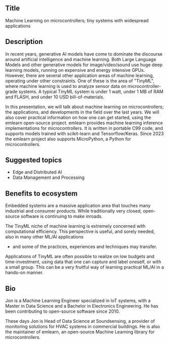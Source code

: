 
## Title

Machine Learning on microcontrollers; tiny systems with widespread applications

## Description

In recent years, generative AI models have come to dominate the discourse around artificial intelligence and machine learning.
Both Large Language Models and other generative models for image/video/sound use huge deep learning models, running on expensive and energy intensive GPUs. However, there are several other application areas of machine learning, operating under other constraints.
One of these is the area of "TinyML", where machine learning is used to analyze sensor data on microcontroller-grade systems.
A typical TinyML system is under 1 watt, under 1 MB of RAM and FLASH, and under 10 USD bill-of-materials.

In this presentation, we will talk about machine learning on microcontrollers; the applications, and developments in the field over the last years. We will also cover practical information on how one can get started, using the emlearn open-source project.
emlearn provides machine learning inference implementations for microcontrollers. It is written in portable C99 code, and supports models trained with scikit-learn and Tensorflow/Keras.
Since 2023 the emlearn project also supports MicroPython, a Python for microcontrollers.


## Suggested topics

- Edge and Distributed AI
- Data Management and Processing


## Benefits to ecosystem

Embedded systems are a massive application area that touches many industrial and consumer products.
While traditionally very closed, open-source software is continuing to make inroads.

The TinyML niche of machine learning is extremely concerned with computational efficiency.
This perspective is useful, and sorely needed, also in many other ML/AI applications
- and some of the practices, experiences and techniques may transfer.

Applications of TinyML are often possible to realize on low budgets and time-investment,
using data that one can capture and label oneself, or with a small group.
This can be a very fruitful way of learning practical ML/AI in a hands-on manner.


## Bio


Jon is a Machine Learning Engineer specialized in IoT systems,
with a Master in Data Science and a Bachelor in Electronics Engineering.
He has been contributing to open-source software since 2010.

These days Jon is Head of Data Science at Soundsensing,
a provider of monitoring solutions for HVAC systems in commercial buildings.
He is also the maintainer of emlearn,
an open-source Machine Learning library for microcontrollers.
